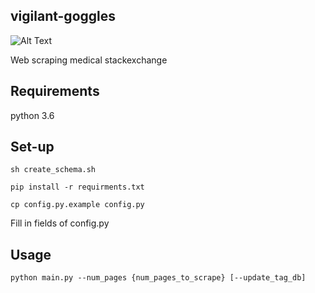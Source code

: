 vigilant-goggles
------------------
![Alt Text](https://media.giphy.com/media/11Utgl7978APwQ/giphy.gif)

Web scraping medical stackexchange

## Requirements
python 3.6

## Set-up 
`sh create_schema.sh`

`pip install -r requirments.txt`

`cp config.py.example config.py`

Fill in fields of config.py 

## Usage

`python main.py --num_pages {num_pages_to_scrape} [--update_tag_db]`
#

